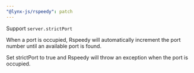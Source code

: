```yaml
---
"@lynx-js/rspeedy": patch
---
```


Support `server.strictPort`

When a port is occupied, Rspeedy will automatically increment the port number until an available port is found.

Set strictPort to true and Rspeedy will throw an exception when the port is occupied.
